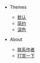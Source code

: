 * Themes
  - <a href="#" data-link-title="Simple">默认</a>
  - <a href="#" data-link-title="Defaults">简约</a> 
  - <a href="#" data-link-title="Simple Dark">深色</a>

* About
  * [联系作者](docsify/about/author)
  * [打赏一下](docsify/about/donate)
